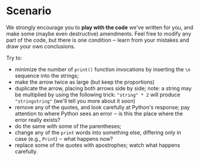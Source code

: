 # Scenario

We strongly encourage you to **play with the code** we've written for you, and make some (maybe even destructive) amendments. Feel free to modify any part of the code, but there is one condition ‒ learn from your mistakes and draw your own conclusions.

Try to:
- minimize the number of `print()` function invocations by inserting the `\n` sequence into the strings;
- make the arrow twice as large (but keep the proportions)
- duplicate the arrow, placing both arrows side by side; note: a string may be multiplied by using the following trick: `"string" * 2` will produce `"stringstring"` (we'll tell you more about it soon)
- remove any of the quotes, and look carefully at Python's response; pay attention to where Python sees an error ‒ is this the place where the error really exists?
- do the same with some of the parentheses;
- change any of the `print` words into something else, differing only in case (e.g., `Print`) ‒ what happens now?
- replace some of the quotes with apostrophes; watch what happens carefully.
